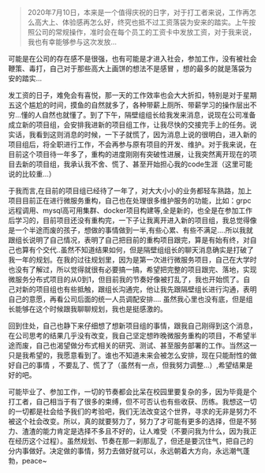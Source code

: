 > 2020年7月10日，本来是一个值得庆祝的日字，对于打工者来说，工作再怎么高大上、体验感再怎么好，终究也抵不过工资落袋为安来的踏实。上午按照公司的常规操作，准时会在每个员工的工资卡中发放工资，对于我来说，我也有幸能够参与这次发放...

可能是在公司的存在感不是很强，也有可能是才进入社会，参加工作，没有被社会鞭策、毒打，自己对于那些高大上画饼的想法不是感冒 ，想的最多的就是落袋为安的踏实...

发工资的日子，难免会有喜悦，那一天的工作效率也会大大折扣，特别是对于星期五这个尴尬的时间，摸鱼的自然就多了，各种带薪上厕所、带薪学习的操作层出不穷...懂的人自然也就懂了。到了下午，隔壁组组长给我发来消息，说现在公司准备成立新的项目组，会安排我进新的项目组工作，让我尽快的交接完手上的任务。说实话，我看到这则消息的时候，一下子就慌了，因为消息上说的很明白，进入新的项目组后，将全职进行工作，不会再参与原有项目的开发、维护。对于我来说，在目前这个项目待一年多了，重构的进度刚刚有突破性进展，让我突然离开现在的项目去新的项目组，我承认我不舍、慌了、甚至开始担心我的code生涯（这里可能说的比较重...）

于我而言,在目前的项目组已经待了一年了，对大大小小的业务都轻车熟路，加上项目目前正在进行微服务重构，自己也在处理很多维护服务的功能，比如：grpc远程调用、mysql高可用集群、docker项目构建等,全是新的，也全是在参加工作后学习的，目前项目还没有重构完，一下子让我离开进入新的项目组，我总觉得像是一个半途而废的孩子，想做的事情做到一半,有些心累、有些不满足....所以我就跟组长说明了自己情况，表明了自己把目前的重构项目跟完，算是有始有终，对自己也算有个交代..虽然不知道结果如何，但是隔壁组组长的聊天消息确实是打破了我一年的规划。在我的过往规划里，因为是第一次进行微服务项目，自己在大学时也没有了解过，所以觉得就很有必要搞一搞，希望把完整的项目跟完、落地，实现微服务分布式项目的从0到1，但目前我的节奏好像被打乱了，我也开始慌了。自己对新的项目组也有些抵触，跟组长沟通完，他让我先跟隔壁组长进行沟通，表明自己的意愿，再看公司后面的统一人员调配安排.... 虽然我心里也没有底，但是组长能够在这个时候跟我聊聊规划，我也是挺感激的。

​	回到住处，自己也静下来仔细想了想新项目组的事情，跟我自己刚得到这个消息，在公司思考的结果几乎没有改变，我自己坚定想昨晚微服务重构的项目，不希望半途而废，自己也渴望做分布式相关的研究、测试、甚至服务部署的工作。当然这一只是我希望的，我愿意看到了。谁也不知道未来会被怎么安排，现在只能耐性的做好自己的事情 ，不要乱了、慌了了（虽然有一点，但我努力调整...）,希望结果是好的吧。

​	可能毕业了、参加工作，一切的节奏都会比呆在校园里要复杂的多，因为毕竟是个打工者，自己相当于有了很多的束缚，但不可否认也有些收获、历练。我想这一切的一切都是社会给予我们的考验吧，我们无法改变这个世界，寻求的无非是努力不被这个社会改变。所以，真的就要努力了，努力了才可能有更多的选择，但是不努力、渣渣的能力肯定是选择不多且不好的，让人难受（不要问我为什么，因为我正在经历这个过程）。虽然规划、节奏在那一刹那乱了，但还是要沉住气，把自己的分内事做好。决定做的事情，努力去做好就可以，永远朝着大方向，永远潮气蓬勃，peace~
